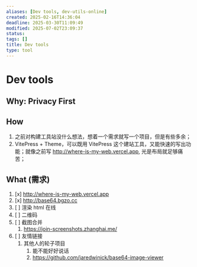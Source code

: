 ```yaml
---
aliases: [Dev tools, dev-utils-online]
created: 2025-02-16T14:36:04
deadline: 2025-03-30T11:09:49
modified: 2025-07-02T23:09:37
status: 
tags: []
title: Dev tools
type: tool
---
```


# Dev tools

## Why: Privacy First

## How

1. 之前对构建工具站没什么想法，想着一个需求就写一个项目，但是有些多余；
2. VitePress + Theme，可以既用 VitePress 这个建站工具，又能快速的写出功能；就像之前写 http://where-is-my-web.vercel.app, 光是布局就足够痛苦；

## What (需求)

1. [x] http://where-is-my-web.vercel.app
2. [x] http://base64.bgzo.cc
3. [ ] 渲染 html 在线
4. [ ] 二维码
5. [ ] 截图合并
	1. https://join-screenshots.zhanghai.me/
6. [ ] 友情链接
	1. 其他人的轮子项目
		1. 能不能好好说话
		2. https://github.com/jaredwinick/base64-image-viewer
